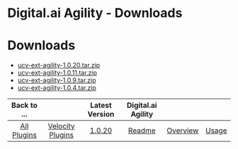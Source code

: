 
Digital.ai Agility - Downloads
==============================

# Downloads

- [ucv-ext-agility-1.0.20.tar.zip](https://raw.githubusercontent.com/UrbanCode/IBM-UCV-PLUGINS/main/files/ucv-ext-agility/ucv-ext-agility-1.0.20.tar.zip)
- [ucv-ext-agility-1.0.11.tar.zip](https://raw.githubusercontent.com/UrbanCode/IBM-UCV-PLUGINS/main/files/ucv-ext-agility/ucv-ext-agility-1.0.11.tar.zip)
- [ucv-ext-agility-1.0.9.tar.zip](https://raw.githubusercontent.com/UrbanCode/IBM-UCV-PLUGINS/main/files/ucv-ext-agility/ucv-ext-agility-1.0.9.tar.zip)
- [ucv-ext-agility-1.0.4.tar.zip](https://raw.githubusercontent.com/UrbanCode/IBM-UCV-PLUGINS/main/files/ucv-ext-agility/ucv-ext-agility-1.0.4.tar.zip)

|Back to ...||Latest Version|Digital.ai Agility |||
| :---: | :---: | :---: | :---: | :---: | :---: |
|[All Plugins](../../index.md)|[Velocity Plugins](../README.md)|[1.0.20](https://raw.githubusercontent.com/UrbanCode/IBM-UCV-PLUGINS/main/files/ucv-ext-agility/ucv-ext-agility-1.0.20.tar.zip)|[Readme](README.md)|[Overview](overview.md)|[Usage](usage.md)|
